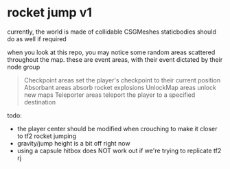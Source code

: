 # rocket jump v1

currently, the world is made of collidable CSGMeshes
staticbodies should do as well if required

when you look at this repo, you may notice some random areas scattered throughout the map. these are event areas, with their event dictated by their node group
> Checkpoint areas set the player's checkpoint to their current position
> Absorbant areas absorb rocket explosions
> UnlockMap areas unlock new maps
> Teleporter areas teleport the player to a specified destination

todo:
- the player center should be modified when crouching to make it closer to tf2 rocket jumping
- gravity/jump height is a bit off right now
- using a capsule hitbox does NOT work out if we're trying to replicate tf2 rj
